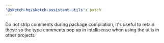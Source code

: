 ```yaml
---
'@sketch-hq/sketch-assistant-utils': patch
---
```


Do not strip comments during package compilation, it's useful to retain these so the type comments pop up in intellisense when using the utils in other projects
